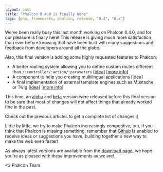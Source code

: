 ```yaml
---
layout: post
title: "Phalcon 0.4.0 is finally here"
tags: [php, frameworks, phalcon, release, "0.4", "0.x"]
---
```


We've been really busy this last month working on Phalcon 0.4.0, and for our pleasure is finally here! This release is giving much more satisfaction than ever before knowing that have been built with many suggestions and feedback from developers around all the globe.

Also, this final version is adding some highly requested features to Phalcon:

- A better routing system allowing you to define custom routes different than `/:controller/:action/:parameters` [[idea](https://phalcon.uservoice.com/admin/forums/154026-general/suggestions/2884092-custom-routing)] [[more info](https://docs.phalconphp.com/en/latest/reference/routing.html)]
- A component to help you creating multilingual applications [[idea](http://phalcon.uservoice.com/forums/154026-general/suggestions/2766990-native-multi-language-support)]
- A final implementation of external template engines such as Mustache or Twig [[idea](https://phalcon.uservoice.com/forums/154026-general/suggestions/2867335-support-for-template-systems)] [[more info](https://docs.phalconphp.com/en/latest/reference/views.html#template-engines)]

This time, an [alpha](https://blog.phalconphp.com/post/introducing-phalcon-0-4-0-alpha) and [beta](https://blog.phalconphp.com/post/help-test-phalcon-0-4-0) version were released before this final version to be sure that most of changes will not affect things that already worked fine in the past. 

Check out the previous articles to get a complete list of changes :)

Little by little, we try to make Phalcon increasingly competitive, but, if you think that Phalcon is missing something, remember that [Github](https://github.com/phalcon/cphalcon/issues) is enabled to receive ideas or suggestions you have, building together a new way to make the web even faster!

As always latest versions are available from the [download page](https://phalconphp.com/download), we hope you're as pleased with these improvements as we are!

<3 Phalcon Team

